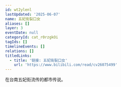 ```yaml
---
id: wt2ylenl
lastUpdated: '2025-06-07'
name: 五妃街裂口女
aliases: []
layer: 3
eventDate: null
categoryId: cat_r0rzgkOi
tagIds: []
timelineEvents: []
relations: []
titledLinks:
  - title: '链接: 五妃街裂口女'
    url: 'https://www.bilibili.com/read/cv26075499'
---
```

在台南五妃街流传的都市传说。
